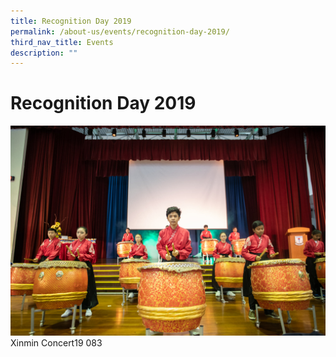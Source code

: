 ```yaml
---
title: Recognition Day 2019
permalink: /about-us/events/recognition-day-2019/
third_nav_title: Events
description: ""
---
```

# **Recognition Day 2019**

![](/images/Xinmin-Concert19-083.jpg)
Xinmin Concert19 083

